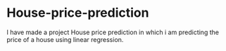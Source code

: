 # House-price-prediction
I have made a project House price prediction in which i am predicting the price of a house using linear regression.

